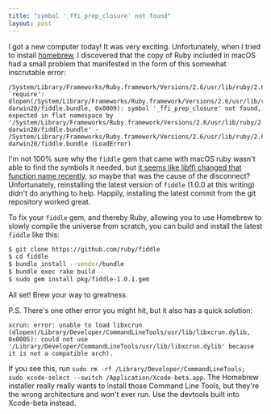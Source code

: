 ```yaml
---
title: "symbol '_ffi_prep_closure' not found"
layout: post
---
```

I got a new computer today! It was very exciting. Unfortunately, when I tried to install [homebrew](https://brew.sh), I discovered that the copy of Ruby included in macOS had a small problem that manifested in the form of this somewhat inscrutable error:

```
/System/Library/Frameworks/Ruby.framework/Versions/2.6/usr/lib/ruby/2.6.0/rubygems/core_ext/kernel_require.rb:54:in `require': dlopen(/System/Library/Frameworks/Ruby.framework/Versions/2.6/usr/lib/ruby/2.6.0/universal-darwin20/fiddle.bundle, 0x0009): symbol '_ffi_prep_closure' not found, expected in flat namespace by '/System/Library/Frameworks/Ruby.framework/Versions/2.6/usr/lib/ruby/2.6.0/universal-darwin20/fiddle.bundle' - /System/Library/Frameworks/Ruby.framework/Versions/2.6/usr/lib/ruby/2.6.0/universal-darwin20/fiddle.bundle (LoadError)
```

I'm not 100% sure why the `fiddle` gem that came with macOS ruby wasn't able to find the symbols it needed, but [it seems like libffi changed that function name recently](https://github.com/ffi/ffi/pull/746), so maybe that was the cause of the disconnect? Unfortunately, reinstalling the latest version of `fiddle` (1.0.0 at this writing) didn't do anything to help. Happily, installing the latest commit from the git repository worked great.

To fix your `fiddle` gem, and thereby Ruby, allowing you to use Homebrew to slowly compile the universe from scratch, you can build and install the latest `fiddle` like this:

```bash
$ git clone https://github.com/ruby/fiddle
$ cd fiddle
$ bundle install --vendor/bundle
$ bundle exec rake build
$ sudo gem install pkg/fiddle-1.0.1.gem
```

All set! Brew your way to greatness.

P.S. There's one other error you might hit, but it also has a quick solution:

```
xcrun: error: unable to load libxcrun (dlopen(/Library/Developer/CommandLineTools/usr/lib/libxcrun.dylib, 0x0005): could not use '/Library/Developer/CommandLineTools/usr/lib/libxcrun.dylib' because it is not a compatible arch).
```

If you see this, run `sudo rm -rf /Library/Developer/CommandLineTools; sudo xcode-select --switch /Application/Xcode-beta.app`. The Homebrew installer really really wants to install those Command Line Tools, but they're the wrong architecture and won't ever run. Use the devtools built into Xcode-beta instead.
